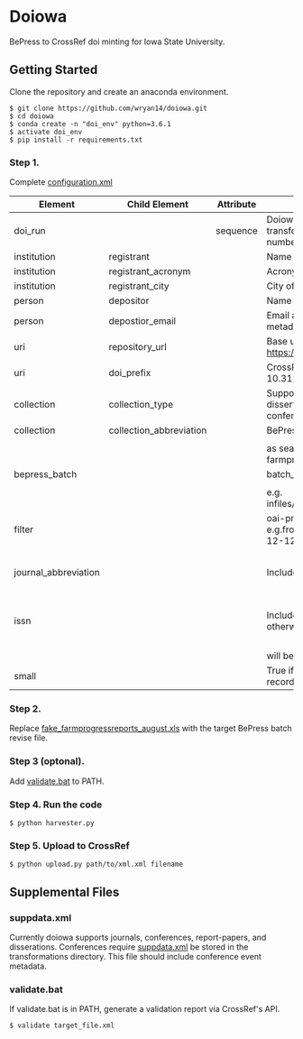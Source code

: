 Doiowa
=======

BePress to CrossRef doi minting for Iowa State University.


Getting Started
----------------

Clone the repository and create an anaconda environment.

``` {.sourceCode .console}
$ git clone https://github.com/wryan14/doiowa.git
$ cd doiowa
$ conda create -n "doi_env" python=3.6.1
$ activate doi_env
$ pip install -r requirements.txt
```

### Step 1. 

Complete [configuration.xml](infiles/configuration.xml)

| Element              | Child Element           | Attribute | Description                                                                                | Required                           |
|----------------------|-------------------------|-----------|--------------------------------------------------------------------------------------------|------------------------------------|
| doi_run              |                         | sequence  | Doiowa can run multiple transformations, add the ordered number to the sequence attribute. | TRUE                               |
| institution          | registrant              |           | Name of registering institution                                                            | TRUE                               |
| institution          | registrant_acronym      |           | Acronym of registering institution                                                         | TRUE                               |
| institution          | registrant_city         |           | City of registering institution                                                            | TRUE                               |
| person               | depositor               |           | Name of person depositing metadata                                                         | TRUE                               |
| person               | depostior_email         |           | Email address of person depositing metadata                                                | TRUE                               |
| uri                  | repository_url          |           | Base url of repository. e.g. https://lib.dr.iastate.edu/                                   | TRUE                               |
| uri                  | doi_prefix              |           | CrossRef Assigned doi prefix. e.g. 10.31274                                                | TRUE                               |
| collection           | collection_type         |           | Supported Options: journal, dissertation, report-paper, conference                         | TRUE                               |
| collection           | collection_abbreviation |           | BePress Repository abbreviation                                                            | TRUE                               |
|                      |                         |           |                                                                                            |                                    |
|                      |                         |           | as searchable via oai-pmh e.g. farmprogressreports                                         |                                    |
| bepress_batch        |                         |           | batch_revise report from bepress.                                                          | TRUE                               |
|                      |                         |           |                                                                                            |                                    |
|                      |                         |           | e.g. infiles/farmprogressreports_august.xls                                                |                                    |
| filter               |                         |           | oai-pmh formatted date filter e.g.from=2018-11-11&until=2018-12-12                         | FALSE                              |
| journal_abbreviation |                         |           | Include if collection_type = journal                                                       | True for journals; Otherwise False |
| issn                 |                         |           | Include if collection_type = journal, otherwise issn                                       | True for journals; Otherwise False |
|                      |                         |           |                                                                                            |                                    |
|                      |                         |           | will be noissn.                                                                            |                                    |
| small                |                         |           | True if oai-pmh harvest < 100 records                                                      | TRUE                               |

### Step 2. 
Replace [fake_farmprogressreports_august.xls](infiles/fake_farmprogressreports_august.xls) with the target BePress batch revise file.

### Step 3 (optonal). 
Add [validate.bat](batch/validate.bat]) to PATH. 

### Step 4. Run the code

``` {.sourceCode .console}
$ python harvester.py
```

### Step 5. Upload to CrossRef 

``` {.sourceCode .console}
$ python upload.py path/to/xml.xml filename 
```

Supplemental Files
-------------------

### suppdata.xml

Currently doiowa supports journals, conferences, report-papers, and disserations. Conferences require [suppdata.xml](transformations/suppdata) be stored in the transformations directory.  This file should include conference event metadata. 

### validate.bat 

If validate.bat is in PATH, generate a validation report via CrossRef's API.

``` {.sourceCode .console}
$ validate target_file.xml
```


